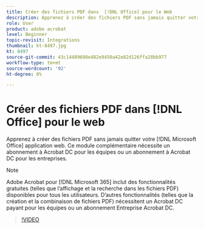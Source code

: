 ```yaml
---
title: Créer des fichiers PDF dans  [!DNL Office] pour le Web
description: Apprenez à créer des fichiers PDF sans jamais quitter votre  [!DNL Microsoft Office] application web
role: User
product: adobe acrobat
level: Beginner
topic-revisit: Integrations
thumbnail: kt-8497.jpg
kt: 8497
source-git-commit: 43c14489680e482e9450a42e82d126ffa28bb977
workflow-type: tm+mt
source-wordcount: '92'
ht-degree: 0%

---
```


# Créer des fichiers PDF dans [!DNL Office] pour le web

Apprenez à créer des fichiers PDF sans jamais quitter votre [!DNL Microsoft Office] application web. Ce module complémentaire nécessite un abonnement à Acrobat DC pour les équipes ou un abonnement à Acrobat DC pour les entreprises.

>[!NOTE]
>
>Adobe Acrobat pour [!DNL Microsoft 365] inclut des fonctionnalités gratuites (telles que l’affichage et la recherche dans les fichiers PDF) disponibles pour tous les utilisateurs. D’autres fonctionnalités (telles que la création et la combinaison de fichiers PDF) nécessitent un Acrobat DC payant pour les équipes ou un abonnement Entreprise Acrobat DC.

>[!VIDEO](https://video.tv.adobe.com/v/337482?hidetitle=true)